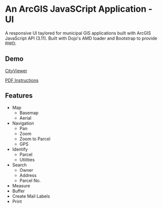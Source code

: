 An ArcGIS JavaSCript Application - UI
=====================================

A responsive UI taylored for municipal GIS applications built with ArcGIS JavaScript API (3.11).
Built with Dojo's AMD loader and Bootstrap to provide RWD.


Demo 
----

[CityViewer](http://gis.wirapids.org/CityViewer-AMD/)

[PDF Instructions](http://gis.wirapids.org/CityViewer-AMD/images/CityViewerManual.pdf) 

Features
--------
+ Map
    + Basemap
    + Aerial
+ Navigation
  + Pan
  + Zoom
  + Zoom to Parcel
  + GPS
+ Identify
  + Parcel
  + Utilities
+ Search
  + Owner
  + Address
  + Parcel No.
+ Measure
+ Buffer
+ Create Mail Labels
+ Print


